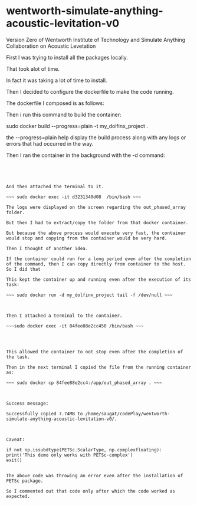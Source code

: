 # wentworth-simulate-anything-acoustic-levitation-v0
Version Zero of Wentworth Institute of Technology and Simulate Anything Collaboration on Acoustic Levetation

First I was trying to install all the packages locally. 

That took alot of time. 

In fact it was taking a lot of time to install.

Then I decided to configure the dockerfile to make the code running.

The dockerfile I composed is as follows:





Then i run this command to build the container:

sudo docker build --progress=plain -t my_dolfinx_project .


the --progress=plain help display the build process along with any logs or errors that had occurred in the way.


Then I ran the container in the background with the -d command:

~~~ sudo docker run -d my_dolfinx_project ~~~




And then attached the terminal to it.

~~~ sudo docker exec -it d3231340d08  /bin/bash ~~~

The logs were displayed on the screen regarding the out_phased_array folder.

But then I had to extract/copy the folder from that docker container.

But because the above process would execute very fast, the container would stop and copying from the container would be very hard.

Then I thought of another idea.

If the container could run for a long period even after the completion of the command, then I can copy directly from container to the host. So I did that

This kept the container up and running even after the execution of its task:

~~~ sudo docker run -d my_dolfinx_project tail -f /dev/null ~~~



Then I attached a terminal to the container.

~~~sudo docker exec -it 84fee88e2cc450 /bin/bash ~~~




This allowed the container to not stop even after the completion of the task.

Then in the next terminal I copied the file from the running container as:

~~~ sudo docker cp 84fee88e2cc4:/app/out_phased_array . ~~~



Success message:

Successfully copied 7.74MB to /home/saugat/codePlay/wentworth-simulate-anything-acoustic-levitation-v0/.



Caveat:

if not np.issubdtype(PETSc.ScalarType, np.complexfloating):
print('This demo only works with PETSc-complex')
exit()


The above code was throwing an error even after the installation of PETSc package.

So I commented out that code only after which the code worked as expected.


